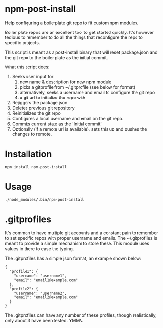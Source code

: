 # npm-post-install
Help configuring a boilerplate git repo to fit custom npm modules.

Boiler plate repos are an excellent tool to get started quickly. 
It's however tedious to remember to do all the things that reconfigure the repo
to specific projects. 

This script is meant as a post-install binary that will reset package.json
and the git repo to the boiler plate as the initial commit. 

What this script does:
 1. Seeks user input for:
    1. new name & description for new npm module
    2. picks a gitprofile from ~/.gitprofile (see below for format)
    3. alternatively, seeks a username and email to configure the git repo
    4. a git url to initialize the repo with
 2. Rejiggers the package.json
 3. Deletes previous git repository
 4. Reinitializes the git repo
 5. Configures a local username and email on the git repo.
 6. Commits current state as the 'Initial commit'
 7. Optionally (if a remote url is available), sets this up and pushes the changes to remote.

# Installation
    npm install npm-post-install

# Usage
    ./node_modules/.bin/npm-post-install

# .gitprofiles
It's common to have multiple git accounts and a constant pain to remember to set specific repos with proper username and emails. The ~/.gitprofiles is meant to provide a simple mechanism to store these. This module uses values in there to ease the typing. 

The .gitprofiles has a simple json format, an example shown below:

    {
      "profile1": {
        "username": "username1",
        "email": "email1@example.com"
      },
      "profile2": {
        "username": "username2",
        "email": "email2@example.com"
      }
    }

The .gitprofiles can have any number of these profiles, though realistically, only about 3 have been tested. YMMV. 
